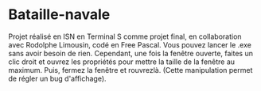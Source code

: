 # Bataille-navale
Projet réalisé en ISN en Terminal S comme projet final, en collaboration avec Rodolphe Limousin, codé en Free Pascal. Vous pouvez lancer le .exe sans avoir besoin de rien. 
Cependant, une fois la fenêtre ouverte, faites un clic droit et ouvrez les propriétés pour mettre la taille de la fenêtre au maximum. Puis, fermez la fenêtre et rouvrezlà. 
(Cette manipulation permet de régler un bug d'affichage).
